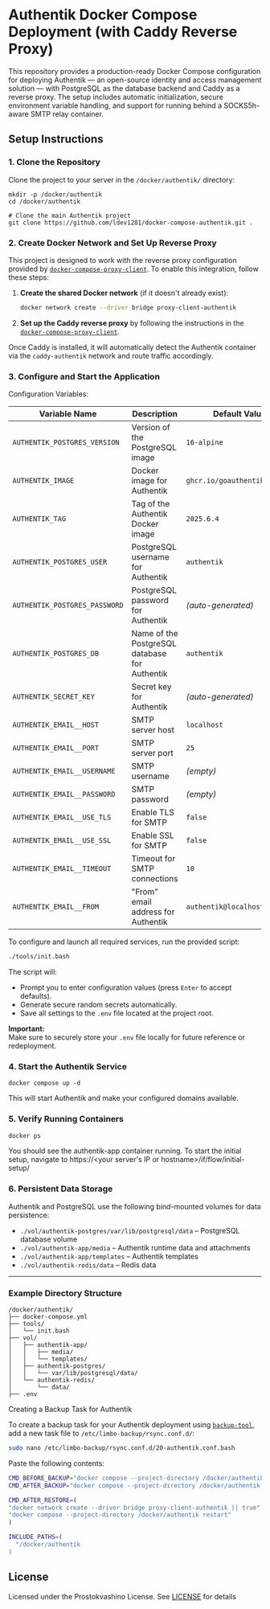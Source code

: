 # Authentik Docker Compose Deployment (with Caddy Reverse Proxy)

This repository provides a production-ready Docker Compose configuration for deploying Authentik — an open-source identity and access management solution — with PostgreSQL as the database backend and Caddy as a reverse proxy. The setup includes automatic initialization, secure environment variable handling, and support for running behind a SOCKS5h-aware SMTP relay container.

## Setup Instructions

### 1. Clone the Repository

Clone the project to your server in the `/docker/authentik/` directory:

```
mkdir -p /docker/authentik
cd /docker/authentik

# Clone the main Authentik project
git clone https://github.com/ldev1281/docker-compose-authentik.git .
```


### 2. Create Docker Network and Set Up Reverse Proxy

This project is designed to work with the reverse proxy configuration provided by [`docker-compose-proxy-client`](https://github.com/ldev1281/docker-compose-proxy-client). To enable this integration, follow these steps:

1. **Create the shared Docker network** (if it doesn't already exist):

   ```bash
   docker network create --driver bridge proxy-client-authentik
   ```

2. **Set up the Caddy reverse proxy** by following the instructions in the [`docker-compose-proxy-client`](https://github.com/ldev1281/docker-compose-proxy-client).  

Once Caddy is installed, it will automatically detect the Authentik container via the `caddy-authentik` network and route traffic accordingly.


### 3. Configure and Start the Application

Configuration Variables:

| Variable Name               | Description                                          | Default Value            |
|-----------------------------|------------------------------------------------------|--------------------------|
| `AUTHENTIK_POSTGRES_VERSION` | Version of the PostgreSQL image                      | `16-alpine`              |
| `AUTHENTIK_IMAGE`            | Docker image for Authentik                           | `ghcr.io/goauthentik/server` |
| `AUTHENTIK_TAG`              | Tag of the Authentik Docker image                    | `2025.6.4`               |
| `AUTHENTIK_POSTGRES_USER`    | PostgreSQL username for Authentik                    | `authentik`              |
| `AUTHENTIK_POSTGRES_PASSWORD`| PostgreSQL password for Authentik                    | *(auto-generated)*       |
| `AUTHENTIK_POSTGRES_DB`      | Name of the PostgreSQL database for Authentik        | `authentik`              |
| `AUTHENTIK_SECRET_KEY`       | Secret key for Authentik                             | *(auto-generated)*       |
| `AUTHENTIK_EMAIL__HOST`      | SMTP server host                                     | `localhost`             |
| `AUTHENTIK_EMAIL__PORT`      | SMTP server port                                     | `25`                     |
| `AUTHENTIK_EMAIL__USERNAME`  | SMTP username                                        | *(empty)*                |
| `AUTHENTIK_EMAIL__PASSWORD`  | SMTP password                                        | *(empty)*                |
| `AUTHENTIK_EMAIL__USE_TLS`   | Enable TLS for SMTP                                  | `false`                  |
| `AUTHENTIK_EMAIL__USE_SSL`   | Enable SSL for SMTP                                  | `false`                  |
| `AUTHENTIK_EMAIL__TIMEOUT`   | Timeout for SMTP connections                         | `10`                     |
| `AUTHENTIK_EMAIL__FROM`      | "From" email address for Authentik                   | `authentik@localhost`    |

To configure and launch all required services, run the provided script:

```bash
./tools/init.bash
```

The script will:

- Prompt you to enter configuration values (press `Enter` to accept defaults).
- Generate secure random secrets automatically.
- Save all settings to the `.env` file located at the project root.

**Important:**  
Make sure to securely store your `.env` file locally for future reference or redeployment.

### 4. Start the Authentik Service

```
docker compose up -d
```

This will start Authentik and make your configured domains available.

### 5. Verify Running Containers


```bash
docker ps
```

You should see the authentik-app container running.
To start the initial setup, navigate to https://<your server's IP or hostname>/if/flow/initial-setup/

### 6. Persistent Data Storage

Authentik and PostgreSQL use the following bind-mounted volumes for data persistence:

- `./vol/authentik-postgres/var/lib/postgresql/data` – PostgreSQL database volume
- `./vol/authentik-app/media` – Authentik runtime data and attachments
- `./vol/authentik-app/templates` – Authentik templates
- `./vol/authentik-redis/data` – Redis data


---

### Example Directory Structure

```
/docker/authentik/
├── docker-compose.yml
├── tools/
│   └── init.bash
├── vol/
│   ├── authentik-app/
│   │   ├── media/
│   │   └── templates/
│   ├── authentik-postgres/
│   │   └── var/lib/postgresql/data/
│   └── authentik-redis/
│       └── data/
├── .env
```

Creating a Backup Task for Authentik

To create a backup task for your Authentik deployment using [`backup-tool`](https://github.com/ldev1281/backup-tool), add a new task file to `/etc/limbo-backup/rsync.conf.d/`:

```bash
sudo nano /etc/limbo-backup/rsync.conf.d/20-authentik.conf.bash
```

Paste the following contents:

```bash
CMD_BEFORE_BACKUP="docker compose --project-directory /docker/authentik down"
CMD_AFTER_BACKUP="docker compose --project-directory /docker/authentik up -d"

CMD_AFTER_RESTORE=(
"docker network create --driver bridge proxy-client-authentik || true"
"docker compose --project-directory /docker/authentik restart"
)

INCLUDE_PATHS=(
  "/docker/authentik
)
```


## License

Licensed under the Prostokvashino License. See [LICENSE](LICENSE) for details